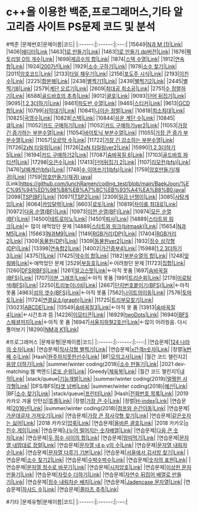 # c++을 이용한 백준,프로그래머스,기타 알고리즘 사이트 PS문제 코드 및 분석

#백준
|문제번호|문제이름|코드|
|:------:|:------:|:---:|
|15649|[N과 M (1)](https://www.acmicpc.net/problem/15649)|[Link](https://github.com/lunchRamen/coding_test/commit/cde1d43c44e592c429fd91311e390e2e36a0c995)|
|1406|[에디터](https://www.acmicpc.net/problem/1406)|[Link](https://github.com/lunchRamen/coding_test/blob/main/BaekJoon/%EC%97%90%EB%94%94%ED%84%B0.cpp)
|1463|[1로 만들기](https://www.acmicpc.net/problem/1463)|[Link](https://github.com/lunchRamen/coding_test/blob/main/BaekJoon/1%EB%A1%9C%20%EB%A7%8C%EB%93%A4%EA%B8%B0.cpp)|
|1463|[1로 만들기 dp버전](https://www.acmicpc.net/problem/1463)|[Link](https://github.com/lunchRamen/coding_test/blob/main/BaekJoon/1%EB%A1%9C%20%EB%A7%8C%EB%93%A4%EA%B8%B0ver2.cpp)|
|1676|[팩토리얼 0의 개수](https://www.acmicpc.net/problem/1676)|[Link](https://github.com/lunchRamen/coding_test/blob/main/BaekJoon/%ED%8C%A9%ED%86%A0%EB%A6%AC%EC%96%BC%200%EC%9D%98%20%EA%B0%9C%EC%88%98.cpp)|
|1699|[제곱수의 합](https://www.acmicpc.net/problem/1699)|[Link](https://github.com/lunchRamen/coding_test/blob/main/BaekJoon/%EC%A0%9C%EA%B3%B1%EC%88%98%EC%9D%98%20%ED%95%A9.cpp)|
|1874|[스택 수열](https://www.acmicpc.net/problem/1699)|[Link]()|
|1912|[연속합](https://www.acmicpc.net/problem/1912)|[Link](https://github.com/lunchRamen/coding_test/blob/main/BaekJoon/%EC%97%B0%EC%86%8D%ED%95%A9.cpp)|
|1924|[2007년](https://www.acmicpc.net/problem/1924)|[Link](https://github.com/lunchRamen/coding_test/blob/main/BaekJoon/2007%EB%85%84.cpp)|
|1929|[소수 구하기](https://www.acmicpc.net/problem/1929)|[Link](https://github.com/lunchRamen/coding_test/blob/main/BaekJoon/%EC%86%8C%EC%88%98%20%EA%B5%AC%ED%95%98%EA%B8%B0.cpp)|
|1978|[소수 찾기](https://www.acmicpc.net/problem/1978)|[Link](https://github.com/lunchRamen/coding_test/blob/main/BaekJoon/%EC%86%8C%EC%88%98%20%EC%B0%BE%EA%B8%B0.cpp)|
|2011|[암호코드](https://www.acmicpc.net/problem/2011)|[Link](https://github.com/lunchRamen/coding_test/blob/main/BaekJoon/%EC%95%94%ED%98%B8%EC%BD%94%EB%93%9C.cpp)|
|2133|[타일 채우기](https://www.acmicpc.net/problem/2133)|[Link](https://github.com/lunchRamen/coding_test/blob/main/BaekJoon/%ED%83%80%EC%9D%BC%20%EC%B1%84%EC%9A%B0%EA%B8%B0.cpp)|
|2156|[포도주 시식](https://www.acmicpc.net/problem/2156)|[Link](https://github.com/lunchRamen/coding_test/blob/main/BaekJoon/%ED%8F%AC%EB%8F%84%EC%A3%BC%20%EC%8B%9C%EC%8B%9D.cpp)|
|2193|[이친수](https://www.acmicpc.net/problem/2193)|[Link](https://github.com/lunchRamen/coding_test/blob/main/BaekJoon/%EC%9D%B4%EC%B9%9C%EC%88%98.cpp)|
|2225|[합분해](https://www.acmicpc.net/problem/2225)|[Link](https://github.com/lunchRamen/coding_test/blob/main/BaekJoon/%ED%95%A9%EB%B6%84%ED%95%B4.cpp)|
|2438|[별찍기1](https://www.acmicpc.net/problem/2438)|[Link](https://github.com/lunchRamen/coding_test/blob/main/BaekJoon/%EB%B3%84%EC%B0%8D%EA%B8%B01.cpp)|
|2439|[별찍기2](https://www.acmicpc.net/problem/2439)|[Link](https://github.com/lunchRamen/coding_test/blob/main/BaekJoon/%EB%B3%84%EC%B0%8D%EA%B8%B02.cpp)|
|2445|[별찍기8](https://www.acmicpc.net/problem/2445)|[Link](https://github.com/lunchRamen/coding_test/blob/main/BaekJoon/%EB%B3%84%EC%B0%8D%EA%B8%B08.cpp)|
|2579|[계단 오르기](https://www.acmicpc.net/problem/2579)|[Link](https://github.com/lunchRamen/coding_test/blob/main/BaekJoon/%EA%B3%84%EB%8B%A8%20%EC%98%A4%EB%A5%B4%EA%B8%B0.cpp)|
|2609|[최대공 최소공](https://www.acmicpc.net/problem/2609)|[Link](https://github.com/lunchRamen/coding_test/blob/main/BaekJoon/%EC%B5%9C%EB%8C%80%EA%B3%B5%20%EC%B5%9C%EC%86%8C%EA%B3%B5.cpp)|
|2751|[수 정렬하기](https://www.acmicpc.net/problem/2751])|[Link](https://github.com/lunchRamen/coding_test/blob/main/BaekJoon/%EC%88%98%20%EC%A0%95%EB%A0%AC%ED%95%98%EA%B8%B02.cpp)|
|6588|[골드바흐의 추측](https://www.acmicpc.net/problem/6588)|[Link](https://github.com/lunchRamen/coding_test/blob/main/BaekJoon/%EA%B3%A8%EB%93%9C%EB%B0%94%ED%9D%90%EC%9D%98%20%EC%B6%94%EC%B8%A1.cpp)|
|9012|[괄호](https://www.acmicpc.net/problem/9012)|[Link](https://github.com/lunchRamen/coding_test/blob/main/BaekJoon/%EA%B4%84%ED%98%B8.cpp)|
|9093|[단어 뒤집기](https://www.acmicpc.net/problem/9093)|[Link](https://github.com/lunchRamen/coding_test/blob/main/BaekJoon/%EB%8B%A8%EC%96%B4%20%EB%92%A4%EC%A7%91%EA%B8%B0.cpp)|
|9095|[1,2,3더하기](https://www.acmicpc.net/problem/9095)|[Link](https://github.com/lunchRamen/coding_test/blob/main/BaekJoon/1%2C2%2C3%EB%A7%8C%EB%93%A4%EA%B8%B0.cpp)|
|9461|[파도반 수열](https://www.acmicpc.net/problem/9461)|[Link](https://github.com/lunchRamen/coding_test/blob/main/BaekJoon/%ED%8C%8C%EB%8F%84%EB%B0%98%20%EC%88%98%EC%97%B4.cpp)|
|9465|[스티커](https://www.acmicpc.net/problem/9465)|[Link](https://github.com/lunchRamen/coding_test/blob/main/BaekJoon/%EC%8A%A4%ED%8B%B0%EC%BB%A4.cpp)|
|9613|[GCD 합](https://www.acmicpc.net/problem/9613)|[Link](https://github.com/lunchRamen/coding_test/blob/main/BaekJoon/GCD%ED%95%A9.cpp)|
|10799|[쇠막대기](https://www.acmicpc.net/problem/10799)|[Link](https://github.com/lunchRamen/coding_test/blob/main/BaekJoon/%EC%87%A0%EB%A7%89%EB%8C%80%EA%B8%B0.cpp)|
|10841|[나이순 정렬](https://www.acmicpc.net/problem/10814)|[Link](https://github.com/lunchRamen/coding_test/blob/main/BaekJoon/%EB%82%98%EC%9D%B4%EC%88%9C%20%EC%A0%95%EB%A0%AC.cpp)|
|10818|[최소최대](https://www.acmicpc.net/problem/10818)|[Link](https://github.com/lunchRamen/coding_test/blob/main/BaekJoon/%EC%B5%9C%EC%86%8C%EC%B5%9C%EB%8C%80.cpp)|
|10825|[국영수](https://www.acmicpc.net/problem/10825)|[Link](https://github.com/lunchRamen/coding_test/blob/main/BaekJoon/%EA%B5%AD%EC%98%81%EC%88%98.cpp)|
|10828|[스택](https://www.acmicpc.net/problem/10828)|[Link](https://github.com/lunchRamen/coding_test/blob/main/BaekJoon/%EC%8A%A4%ED%83%9D.cpp)|
|10844|[쉬운 계단 수](https://www.acmicpc.net/problem/10844)|[Link](https://github.com/lunchRamen/coding_test/blob/main/BaekJoon/%EC%89%AC%EC%9A%B4%20%EA%B3%84%EB%8B%A8%20%EC%88%98.cpp)|
|10845|[큐](https://www.acmicpc.net/problem/10845)|[Link](https://github.com/lunchRamen/coding_test/blob/main/BaekJoon/%ED%81%90.cpp)|
|11052|[카드 구매하기](https://www.acmicpc.net/problem/11052)|[Link](https://github.com/lunchRamen/coding_test/blob/main/BaekJoon/%EC%B9%B4%EB%93%9C%20%EA%B5%AC%EB%A7%A4%ED%95%98%EA%B8%B0.cpp)|
|11052|[카드 구매하기ver2](https://www.acmicpc.net/problem/11052)|[Link](https://github.com/lunchRamen/coding_test/blob/main/BaekJoon/%EC%B9%B4%EB%93%9C%20%EA%B5%AC%EB%A7%A4%ED%95%98%EA%B8%B0ver2.cpp)|
|11053|[가장 긴 증가하는 부분수열](https://www.acmicpc.net/problem/11053)|[Link](https://github.com/lunchRamen/coding_test/blob/main/BaekJoon/%EA%B0%80%EC%9E%A5%20%EA%B8%B4%20%EC%A6%9D%EA%B0%80%ED%95%98%EB%8A%94%20%EB%B6%80%EB%B6%84%EC%88%98%EC%97%B4.cpp)|
|11054|[바이토닉 부분수열](https://www.acmicpc.net/problem/11054)|[Link](https://github.com/lunchRamen/coding_test/blob/main/BaekJoon/%EB%B0%94%EC%9D%B4%ED%86%A0%EB%8B%89%20%EB%B6%80%EB%B6%84%EC%88%98%EC%97%B4.cpp)|
|11055|[가장 큰 증가 부분수열](https://www.acmicpc.net/problem/11055)|[Link](https://github.com/lunchRamen/coding_test/blob/main/BaekJoon/%EA%B0%80%EC%9E%A5%20%ED%81%B0%20%EC%A6%9D%EA%B0%80%ED%95%98%EB%8A%94%20%EB%B6%80%EB%B6%84%EC%88%98%EC%97%B4.cpp)|
|11057|[오르막 수](https://www.acmicpc.net/problem/11057)|[Link](https://github.com/lunchRamen/coding_test/blob/main/BaekJoon/%EC%98%A4%EB%A5%B4%EB%A7%89%20%EC%88%98.cpp)|
|11722|[가장 긴 감소하는 부분수열](https://www.acmicpc.net/problem/11722)|[Link](https://github.com/lunchRamen/coding_test/blob/main/BaekJoon/%EA%B0%80%EC%9E%A5%20%EA%B8%B4%20%EA%B0%90%EC%86%8C%ED%95%98%EB%8A%94%20%EB%B6%80%EB%B6%84%EC%88%98%EC%97%B4.cpp)|
|11726|[2xN 타일링](https://www.acmicpc.net/problem/11726)|[Link](https://github.com/lunchRamen/coding_test/blob/main/BaekJoon/2xN%20%ED%83%80%EC%9D%BC%EB%A7%81.cpp)|
|11726|[2xN 타일링ver2](https://www.acmicpc.net/problem/11726)|[Link](https://github.com/lunchRamen/coding_test/blob/main/BaekJoon/2xN%20%ED%83%80%EC%9D%BC%EB%A7%81ver2.cpp)|
|15990|[1,2,3더하기 5](https://www.acmicpc.net/problem/15990)|[Link](https://github.com/lunchRamen/coding_test/blob/main/BaekJoon/1%2C2%2C3%20%EB%8D%94%ED%95%98%EA%B8%B0%205.cpp)|
|16194|[카드 구매하기2](https://www.acmicpc.net/problem/16194)|[Link](https://github.com/lunchRamen/coding_test/blob/main/BaekJoon/%EC%B9%B4%EB%93%9C%20%EA%B5%AC%EB%A7%A4%ED%95%98%EA%B8%B02.cpp)|
|17087|[숨바꼭질 6](https://www.acmicpc.net/problem/17087)|[Link](https://github.com/lunchRamen/coding_test/blob/main/BaekJoon/%EC%88%A8%EB%B0%94%EA%BC%AD%EC%A7%88%206.cpp)|
|17103|[골드바흐 파티션](https://www.acmicpc.net/problem/17103)|[Link](https://github.com/lunchRamen/coding_test/blob/main/BaekJoon/%EA%B3%A8%EB%93%9C%EB%B0%94%ED%9D%90%20%ED%8C%8C%ED%8B%B0%EC%85%98.cpp)|
|17298|[오큰수](https://www.acmicpc.net/problem/17298)|[Link](https://github.com/lunchRamen/coding_test/blob/main/BaekJoon/%EC%98%A4%ED%81%B0%EC%88%98.cpp)|
|17413|[단어뒤집기 2](https://www.acmicpc.net/problem/17413)|[Link](https://github.com/lunchRamen/coding_test/blob/main/BaekJoon/%EB%8B%A8%EC%96%B4%EB%92%A4%EC%A7%91%EA%B8%B0%202.cpp)|
|1107|[리모컨(bfs)](https://www.acmicpc.net/problem/1107)|[Link](https://github.com/lunchRamen/coding_test/blob/main/BaekJoon/%EB%A6%AC%EB%AA%A8%EC%BB%A8.cpp)|
|1476|[날짜계산(bfs)](https://www.acmicpc.net/problem/1476)|[Link](https://github.com/lunchRamen/coding_test/blob/main/BaekJoon/%EB%82%A0%EC%A7%9C%EA%B3%84%EC%82%B0.cpp)|
|1748|[수 이어쓰기1(bfs)](https://www.acmicpc.net/problem/1748)|[Link](https://github.com/lunchRamen/coding_test/blob/main/BaekJoon/%EC%88%98%20%EC%9D%B4%EC%96%B4%EC%93%B0%EA%B8%B01.cpp)|
|1759|[암호만들기(재귀)](https://www.acmicpc.net/problem/1759)|[Link](https://github.com/lunchRamen/coding_test/blob/main/BaekJoon/%EC%95%94%ED%98%B8%EB%A7%8C%EB%93%A4%EA%B8%B0.cpp)|
|1759|[암호만들기(재귀) java](https://www.acmicpc.net/problem/1759)|[Link]https://github.com/lunchRamen/coding_test/blob/main/BaekJoon/%EC%95%94%ED%98%B8%EB%A7%8C%EB%93%A4%EA%B8%B0.java|
|2098|[TSP(BF)](https://www.acmicpc.net/problem/2098)|[Link](https://github.com/lunchRamen/coding_test/blob/main/BaekJoon/TSP.cpp)|
|10971|[TSP2](https://www.acmicpc.net/problem/10971)|[Link](https://github.com/lunchRamen/coding_test/blob/main/BaekJoon/TSP2.cpp)|
|2309|[일곱 난쟁이](https://www.acmicpc.net/problem/2309)|[Link](https://github.com/lunchRamen/coding_test/blob/main/BaekJoon/%EC%9D%BC%EA%B3%B1%20%EB%82%9C%EC%9F%81%EC%9D%B4.cpp)|
|3085|[사탕게임](https://www.acmicpc.net/problem/3085)|[Link](https://github.com/lunchRamen/coding_test/blob/main/BaekJoon/%EC%82%AC%ED%83%95%EA%B2%8C%EC%9E%84.cpp)|
|6064|[카잉달력](https://www.acmicpc.net/problem/6064)|[Link](https://github.com/lunchRamen/coding_test/blob/main/BaekJoon/%EC%B9%B4%EC%9E%89%EB%8B%AC%EB%A0%A5.cpp)|
|6603|[로또](https://www.acmicpc.net/problem/6603)|[Link](https://github.com/lunchRamen/coding_test/blob/main/BaekJoon/%EB%A1%9C%EB%98%90.cpp)|
|10819|[차이를 최대로](https://www.acmicpc.net/problem/10819)|[Link](https://github.com/lunchRamen/coding_test/blob/main/BaekJoon/%EC%B0%A8%EC%9D%B4%EB%A5%BC%20%EC%B5%9C%EB%8C%80%EB%A1%9C.cpp)|
|10972|[다음 순열(BF)](https://www.acmicpc.net/problem/10972)|[Link](https://github.com/lunchRamen/coding_test/blob/main/BaekJoon/%EB%8B%A4%EC%9D%8C%EC%88%9C%EC%97%B4.cpp)|
|10973|[이전 순열(BF)](https://www.acmicpc.net/problem/10972)|[Link](https://github.com/lunchRamen/coding_test/blob/main/BaekJoon/%EC%9D%B4%EC%A0%84%EC%88%9C%EC%97%B4.cpp)|
|10974|[모든 순열(BF)](https://www.acmicpc.net/problem/10974)|[Link](https://github.com/lunchRamen/coding_test/blob/main/BaekJoon/%EB%AA%A8%EB%93%A0%EC%88%9C%EC%97%B4.cpp)|
|14500|[테트로미노](https://www.acmicpc.net/problem/14500)|[Link](https://github.com/lunchRamen/coding_test/blob/main/BaekJoon/%ED%85%8C%ED%8A%B8%EB%A1%9C%EB%AF%B8%EB%85%B8.cpp)|
|14501|[퇴사](https://www.acmicpc.net/problem/14501)|[Link](https://github.com/lunchRamen/coding_test/blob/main/BaekJoon/%ED%87%B4%EC%82%AC.cpp)|
|14889|[스타트와 링크](https://www.acmicpc.net/problem/14889)|[Link](https://github.com/lunchRamen/coding_test/blob/main/BaekJoon/%EC%8A%A4%ED%83%80%ED%8A%B8%EC%99%80%20%EB%A7%81%ED%81%AC.cpp)|<- 많이 애먹었던 문제
|14889|[스타트와 링크(bitmask)](https://www.acmicpc.net/problem/14889)|[Link](https://github.com/lunchRamen/coding_test/blob/main/BaekJoon/%EC%8A%A4%ED%83%80%ED%8A%B8%EC%99%80%20%EB%A7%81%ED%81%ACbitmask.cpp)|
|15654|[N과M5](https://www.acmicpc.net/problem/15654)|[Link](https://github.com/lunchRamen/coding_test/blob/main/BaekJoon/N%EA%B3%BCM%205.cpp)|
|15663|[N과M9](https://www.acmicpc.net/problem/15663)|[Link](https://github.com/lunchRamen/coding_test/blob/main/BaekJoon/N%EA%B3%BCM9.cpp)|
|1149|[RGB거리(DP)](https://www.acmicpc.net/problem/1149)|[Link](https://github.com/lunchRamen/coding_test/blob/main/BaekJoon/RGB%EA%B1%B0%EB%A6%AC.cpp)|
|17404|[RGB거리2](https://www.acmicpc.net/problem/17404)|[Link](https://github.com/lunchRamen/coding_test/blob/main/BaekJoon/RGB%EA%B1%B0%EB%A6%AC2.cpp)|
|1309|[동물원(DP)](https://www.acmicpc.net/problem/1309)|[Link](https://github.com/lunchRamen/coding_test/blob/main/BaekJoon/%EB%8F%99%EB%AC%BC%EC%9B%90.cpp)|
|1309|[동물원ver2](https://www.acmicpc.net/problem/1309)|[Link](https://github.com/lunchRamen/coding_test/blob/main/BaekJoon/%EB%8F%99%EB%AC%BC%EC%9B%90ver2.cpp)|
|1932|[정수 삼각형(DP)](https://www.acmicpc.net/problem/1932)|[Link](https://github.com/lunchRamen/coding_test/blob/main/BaekJoon/%EC%A0%95%EC%88%98%20%EC%82%BC%EA%B0%81%ED%98%95.cpp)|
|13398|[연속합2](https://www.acmicpc.net/problem/13398)|[Link](https://github.com/lunchRamen/coding_test/blob/main/BaekJoon/%EC%97%B0%EC%86%8D%ED%95%A92.cpp)|
|14002|[가긴증부4](https://www.acmicpc.net/problem/14002)|[Link](https://github.com/lunchRamen/coding_test/blob/main/BaekJoon/%EA%B0%80%EA%B8%B4%EC%A6%9D%EB%B6%804.cpp)|
|15988|[1,2,3더하기3](https://www.acmicpc.net/problem/15988)|[Link](https://github.com/lunchRamen/coding_test/blob/main/BaekJoon/1%2C2%2C3%EB%8D%94%ED%95%98%EA%B8%B03.cpp)|
|4375|[1](https://www.acmicpc.net/problem/4375)|[Link](https://github.com/lunchRamen/coding_test/blob/main/BaekJoon/1.cpp)|
|17425|[약수의 합](https://www.acmicpc.net/problem/17425)|[Link](https://github.com/lunchRamen/coding_test/blob/main/BaekJoon/%EC%95%BD%EC%88%98%EC%9D%98%20%ED%95%A9.cpp)|
|1182|[부분수열의 합](https://www.acmicpc.net/problem/1182)|[Link](https://github.com/lunchRamen/coding_test/blob/main/BaekJoon/%EB%B6%80%EB%B6%84%EC%88%98%EC%97%B4%EC%9D%98%20%ED%95%A9.cpp)|
|1248|[맞춰봐](https://www.acmicpc.net/problem/1248)|[Link](https://github.com/lunchRamen/coding_test/blob/main/BaekJoon/%EB%A7%9E%EC%B6%B0%EB%B4%90.cpp)|<-애먹었던 문제
|2529|[부등호](https://www.acmicpc.net/problem/2529)|[Link](https://github.com/lunchRamen/coding_test/blob/main/BaekJoon/%EB%B6%80%EB%93%B1%ED%98%B8.cpp)|<-어려웠던 문제
|11723|[집합](https://www.acmicpc.net/problem/11723)|[Link](https://github.com/lunchRamen/coding_test/blob/main/BaekJoon/%EC%A7%91%ED%95%A9.cpp)|
|1260|[DFS와BFS](https://www.acmicpc.net/problem/1260)|[Link](https://github.com/lunchRamen/coding_test/blob/main/BaekJoon/DFS%EC%99%80BFS.cpp)|
|1261|[알고스팟](https://www.acmicpc.net/problem/1261)|[Link]()|<-아직 못품
|1697|[숨바꼭질(BFS)](https://www.acmicpc.net/problem/1697)|[Link](https://github.com/lunchRamen/coding_test/blob/main/BaekJoon/%EC%88%A8%EB%B0%94%EA%BC%AD%EC%A7%88.cpp)|
|1707|[이분 그래프](https://www.acmicpc.net/problem/1707)|[Link]()|<-아직 못품
|1991|[트리순회](https://www.acmicpc.net/problem/1991)|[Link](https://github.com/lunchRamen/coding_test/blob/main/BaekJoon/%ED%8A%B8%EB%A6%AC%EC%88%9C%ED%9A%8C.cpp)|
|2178|[미로탐색(BFS)](https://www.acmicpc.net/problem/2178)|[Link](https://github.com/lunchRamen/coding_test/blob/main/BaekJoon/%EB%AF%B8%EB%A1%9C%ED%83%90%EC%83%89.cpp)|
|2250|[트리높이너비](https://www.acmicpc.net/problem/2250)|[Link](https://github.com/lunchRamen/coding_test/blob/main/BaekJoon/%ED%8A%B8%EB%A6%AC%EB%86%92%EC%9D%B4%EC%99%80%EB%84%88%EB%B9%84.cpp)|
|2667|[단지번호붙이기(BFS)](https://www.acmicpc.net/problem/2667)|[Link]()|<-아직 못품
|4963|[섬의 갯수(BFS)](https://www.acmicpc.net/problem/4963)|[Link]()|<-아직 못품
|7562|[나이트의이동](https://www.acmicpc.net/problem/7562)|[Link](https://github.com/lunchRamen/coding_test/blob/main/BaekJoon/%EB%82%98%EC%9D%B4%ED%8A%B8%EC%9D%98%EC%9D%B4%EB%8F%99.cpp)|
|7576|[토마토](https://www.acmicpc.net/problem/7576)|[Link](https://github.com/lunchRamen/coding_test/blob/main/BaekJoon/%ED%86%A0%EB%A7%88%ED%86%A0.cpp)|
|11724|[연결요소(graph)](https://www.acmicpc.net/problem/11724)|[Link](https://github.com/lunchRamen/coding_test/blob/main/BaekJoon/%EC%97%B0%EA%B2%B0%EC%9A%94%EC%86%8C.cpp)|
|11725|[트리부모찾기](https://www.acmicpc.net/problem/11725)|[Link](https://github.com/lunchRamen/coding_test/blob/main/BaekJoon/%ED%8A%B8%EB%A6%AC%EB%B6%80%EB%AA%A8%EC%B0%BE%EA%B8%B0.cpp)|
|13023|[ABCDE](https://www.acmicpc.net/problem/13023)|[Link](https://github.com/lunchRamen/coding_test/blob/main/BaekJoon/ABCDE.cpp)|
|13549|[숨바꼭질3](https://www.acmicpc.net/problem/13549)|[Link]()|<-아직 못 품
|13913|[숨바꼭질4](https://www.acmicpc.net/problem/13913)|[Link]()|<-시간초과 뜸
|14226|[이모티콘](https://www.acmicpc.net/problem/14226)|[Link](https://github.com/lunchRamen/coding_test/blob/main/BaekJoon/%EC%9D%B4%EB%AA%A8%ED%8B%B0%EC%BD%98.cpp)|
|16929|[twoDots](https://www.acmicpc.net/problem/16929)|[Link](https://github.com/lunchRamen/coding_test/blob/main/BaekJoon/twoDots.cpp)|
|16940|[BFS스페셜저지](https://www.acmicpc.net/problem/16940)|[Link]()|<-아직 못 품
|16947|[서울지하철2호선](https://www.acmicpc.net/problem/16947)|[Link](https://github.com/lunchRamen/coding_test/blob/main/BaekJoon/%EC%84%9C%EC%9A%B8%EC%A7%80%ED%95%98%EC%B2%A02%ED%98%B8%EC%84%A0.cpp)|<-많이 어려웠음. 다시 풀어보기
|18290|[NM과 K1](https://www.acmicpc.net/problem/18290)|[Link](https://github.com/lunchRamen/coding_test/blob/main/BaekJoon/NM%EA%B3%BCK1.java)|



#프로그래머스
|문제유형|문제이름|코드|
|:------:|:------:|:---:|
|연습문제|[124 나라의 숫자](https://programmers.co.kr/learn/courses/30/lessons/12899)|[Link](https://github.com/lunchRamen/coding_test/commit/1a8054d81e5768172f9ba7dff156856ac03ea41f)|
|연습문제|[직사각형 별찍기](https://programmers.co.kr/learn/courses/30/lessons/12969)|[Link](https://github.com/lunchRamen/coding_test/blob/main/Programmers/%EC%A7%81%EC%82%AC%EA%B0%81%ED%98%95%20%EB%B3%84%EC%B0%8D%EA%B8%B0.cpp)|
|연습문제|[x간격n숫자](https://programmers.co.kr/learn/courses/30/lessons/12954)|[Link](https://github.com/lunchRamen/coding_test/blob/main/Programmers/x%EA%B0%84%EA%B2%A9n%EC%88%AB%EC%9E%90.cpp)|
|정렬|[k번째 수](https://programmers.co.kr/learn/courses/30/lessons/42748)|[Link](https://github.com/lunchRamen/coding_test/blob/main/Programmers/K%EB%B2%88%EC%A7%B8%EC%88%98.cpp)|
|Hash|[완주하지못한선수](https://programmers.co.kr/learn/courses/30/lessons/42576)|[Link](https://github.com/lunchRamen/coding_test/tree/main/Programmers)|
|BF|[모의고사](https://programmers.co.kr/learn/courses/30/lessons/42840)|[Link](https://github.com/lunchRamen/coding_test/blob/main/Programmers/%EB%AA%A8%EC%9D%98%EA%B3%A0%EC%82%AC.cpp)|
|월간 코드 챌린지2|[음양 더하기](https://programmers.co.kr/learn/courses/30/lessons/76501)|[Link](https://github.com/lunchRamen/coding_test/blob/main/Programmers/%EC%9D%8C%EC%96%91%20%EB%8D%94%ED%95%98%EA%B8%B0.cpp)|
|summer/winter coding(2018)|[소수 만들기](https://programmers.co.kr/learn/courses/30/lessons/12977)|[Link](https://github.com/lunchRamen/coding_test/blob/main/Programmers/%EC%86%8C%EC%88%98%20%EB%A7%8C%EB%93%A4%EA%B8%B0.cpp)|
|2021 dev-matching:웹 백엔드|[로또 순위](https://programmers.co.kr/learn/courses/30/lessons/77484)|[Link](https://github.com/lunchRamen/coding_test/blob/main/Programmers/%EB%A1%9C%EB%98%90%20%EC%88%9C%EC%9C%84.cpp)|
|Greedy|[체육복](https://programmers.co.kr/learn/courses/30/lessons/42862)|[Link](https://github.com/lunchRamen/coding_test/blob/main/Programmers/%EC%B2%B4%EC%9C%A1%EB%B3%B5.cpp)|
|월간 코드 챌린지1|[내적](https://programmers.co.kr/learn/courses/30/lessons/70128)|[Link](https://github.com/lunchRamen/coding_test/blob/main/Programmers/%EB%82%B4%EC%A0%81.cpp)|
|stack/queue|[기능개발](https://programmers.co.kr/learn/courses/30/lessons/42586)|[Link](https://github.com/lunchRamen/coding_test/blob/main/Programmers/%EA%B8%B0%EB%8A%A5%EA%B0%9C%EB%B0%9C.cpp)|
|summer/winter coding(2019)|[멀쩡한 사각형](https://programmers.co.kr/learn/courses/30/lessons/62048)|[Link](https://github.com/lunchRamen/coding_test/blob/main/Programmers/%EB%A9%80%EC%A9%A1%ED%95%9C%20%EC%82%AC%EA%B0%81%ED%98%95.cpp)|
|DFS/BFS|[타겟 넘버](https://programmers.co.kr/learn/courses/30/lessons/43165)|[Link](https://github.com/lunchRamen/coding_test/blob/main/Programmers/%ED%83%80%EA%B2%9F%20%EB%84%98%EB%B2%84.cpp)|
|summer/winter coding(2018)|[예산](https://programmers.co.kr/learn/courses/30/lessons/12982)|[Link](https://github.com/lunchRamen/coding_test/tree/main/Programmers)|
|BF|[소수 찾기](https://programmers.co.kr/learn/courses/30/lessons/42839)|[Link](https://github.com/lunchRamen/coding_test/blob/main/Programmers/%EC%86%8C%EC%88%98%20%EC%B0%BE%EA%B8%B0.cpp)|
|stack/queue|[프린터](https://programmers.co.kr/learn/courses/30/lessons/42587)|[Link](https://github.com/lunchRamen/coding_test/blob/main/Programmers/%ED%94%84%EB%A6%B0%ED%84%B0.cpp)|
|Hash|[전화번호 목록](https://programmers.co.kr/learn/courses/30/lessons/42577)|[Link](https://github.com/lunchRamen/coding_test/blob/main/Programmers/%EC%A0%84%ED%99%94%EB%B2%88%ED%98%B8%20%EB%AA%A9%EB%A1%9D.cpp)|
|2019 카카오 겨울 인턴십|[튜플](https://programmers.co.kr/learn/courses/30/lessons/64065)|[Link](https://github.com/lunchRamen/coding_test/blob/main/Programmers/%ED%8A%9C%ED%94%8C.cpp)|
|정렬|[가장 큰 수](https://programmers.co.kr/learn/courses/30/lessons/42746)|[Link](https://github.com/lunchRamen/coding_test/blob/main/Programmers/%EA%B0%80%EC%9E%A5%20%ED%81%B0%20%EC%88%98.cpp)|
|정렬|[H-index](https://programmers.co.kr/learn/courses/30/lessons/42747)|[Link](https://github.com/lunchRamen/coding_test/blob/main/Programmers/H-index.cpp)|
|연습문제|[2016년](https://programmers.co.kr/learn/courses/30/lessons/12901)|[Link](https://github.com/lunchRamen/coding_test/blob/main/Programmers/2016%EB%85%84.cpp)|
|summer/winter coding(2018)|[점프와 순간이동](https://programmers.co.kr/learn/courses/30/lessons/12980)|[Link](https://github.com/lunchRamen/coding_test/blob/main/Programmers/%EC%A0%90%ED%94%84%EC%99%80%20%EC%88%9C%EA%B0%84%EC%9D%B4%EB%8F%99.cpp)|
|연습문제|[가운데글자 가져오기](https://programmers.co.kr/learn/courses/30/lessons/12903)|[Link](https://github.com/lunchRamen/coding_test/blob/main/Programmers/%EA%B0%80%EC%9A%B4%EB%8D%B0%EA%B8%80%EC%9E%90%20%EA%B0%80%EC%A0%B8%EC%98%A4%EA%B8%B0.cpp)|
|연습문제|[가장 큰 정사각형 찾기](https://programmers.co.kr/learn/courses/30/lessons/12905)|[Link](https://github.com/lunchRamen/coding_test/blob/main/Programmers/%EA%B0%80%EC%9E%A5%20%ED%81%B0%20%EC%A0%95%EC%82%AC%EA%B0%81%ED%98%95%20%EC%B0%BE%EA%B8%B0.cpp)|
|연습문제|[같은숫자는 싫어](https://programmers.co.kr/learn/courses/30/lessons/12906)|[Link](https://github.com/lunchRamen/coding_test/blob/main/Programmers/%EA%B0%99%EC%9D%80%EC%88%AB%EC%9E%90%EB%8A%94%20%EC%8B%AB%EC%96%B4.cpp)|
|2018 카카오|[압축](https://programmers.co.kr/learn/courses/30/lessons/17684)|[Link](https://github.com/lunchRamen/coding_test/blob/main/Programmers/%EC%95%95%EC%B6%95.cpp)|
|연습문제|[올바른 괄호](https://programmers.co.kr/learn/courses/30/lessons/12909)|[Link](https://github.com/lunchRamen/coding_test/blob/main/Programmers/%EC%98%AC%EB%B0%94%EB%A5%B8%20%EA%B4%84%ED%98%B8.cpp)|
|2018 카카오|[n진수 게임](https://programmers.co.kr/learn/courses/30/lessons/17687)|[Link](https://github.com/lunchRamen/coding_test/blob/main/Programmers/n%EC%A7%84%EC%88%98%20%EA%B2%8C%EC%9E%84.cpp)|
|연습문제|[나누어 떨어지는 숫자배열](https://programmers.co.kr/learn/courses/30/lessons/12910)|[Link](https://github.com/lunchRamen/coding_test/blob/main/Programmers/%EB%82%98%EB%88%84%EC%96%B4%20%EB%96%A8%EC%96%B4%EC%A7%80%EB%8A%94%20%EC%88%AB%EC%9E%90%EB%B0%B0%EC%97%B4.cpp)|
|연습문제|[다음 큰 숫자](https://programmers.co.kr/learn/courses/30/lessons/12911)|[Link](https://github.com/lunchRamen/coding_test/blob/main/Programmers/%EB%8B%A4%EC%9D%8C%20%ED%81%B0%20%EC%88%AB%EC%9E%90.cpp)|
|연습문제|[두 정수 사이의 합](https://programmers.co.kr/learn/courses/30/lessons/12912)|[Link](https://github.com/lunchRamen/coding_test/blob/main/Programmers/%EB%91%90%20%EC%A0%95%EC%88%98%20%EC%82%AC%EC%9D%B4%EC%9D%98%20%ED%95%A9.cpp)|
|연습문제|[땅따먹기](https://programmers.co.kr/learn/courses/30/lessons/12913)|[Link](https://github.com/lunchRamen/coding_test/blob/main/Programmers/%EB%95%85%EB%94%B0%EB%A8%B9%EA%B8%B0.cpp)|
|연습문제|[문자열 내맘대로 정렬](https://programmers.co.kr/learn/courses/30/lessons/12915)|[Link](https://github.com/lunchRamen/coding_test/blob/main/Programmers/%EB%AC%B8%EC%9E%90%EC%97%B4%20%EB%82%B4%EB%A7%98%EB%8C%80%EB%A1%9C%20%EC%A0%95%EB%A0%AC.cpp)|
|연습문제|[문자열 내 p,y의 수](https://programmers.co.kr/learn/courses/30/lessons/12916)|[Link](https://github.com/lunchRamen/coding_test/blob/main/Programmers/%EB%AC%B8%EC%9E%90%EC%97%B4%20%EB%82%B4%20py.cpp)|
|연습문제|[문자열 내림차순](https://programmers.co.kr/learn/courses/30/lessons/12917)|[Link](https://github.com/lunchRamen/coding_test/blob/main/Programmers/%EB%AC%B8%EC%9E%90%EC%97%B4%20%EB%82%B4%EB%A6%BC%EC%B0%A8%EC%88%9C.cpp)|
|연습문제|[문자열 다루기 기본](https://programmers.co.kr/learn/courses/30/lessons/12918)|[Link](https://github.com/lunchRamen/coding_test/blob/main/Programmers/%EB%AC%B8%EC%9E%90%EC%97%B4%20%EB%8B%A4%EB%A3%A8%EA%B8%B0%20%EA%B8%B0%EB%B3%B8.cpp)|
|연습문제|[서울에서 김서방 찾기](https://programmers.co.kr/learn/courses/30/lessons/12919)|[Link](https://github.com/lunchRamen/coding_test/blob/main/Programmers/%EC%84%9C%EC%9A%B8%EC%97%90%EC%84%9C%20%EA%B9%80%EC%84%9C%EB%B0%A9%20%EC%B0%BE%EA%B8%B0.cpp)|
|연습문제|[소수 찾기2](https://programmers.co.kr/learn/courses/30/lessons/12921)|[Link](https://github.com/lunchRamen/coding_test/blob/main/Programmers/%EC%86%8C%EC%88%98%20%EC%B0%BE%EA%B8%B02.cpp)|
|연습문제|[수박수박수](https://programmers.co.kr/learn/courses/30/lessons/12922)|[Link](https://github.com/lunchRamen/coding_test/blob/main/Programmers/%EC%88%98%EB%B0%95%EC%88%98%EB%B0%95%EC%88%98.cpp)|
|연습문제|[숫자의 표현](https://programmers.co.kr/learn/courses/30/lessons/12924)|[Link](https://github.com/lunchRamen/coding_test/blob/main/Programmers/%EC%88%AB%EC%9E%90%EC%9D%98%20%ED%91%9C%ED%98%84.cpp)|
|연습문제|[문자열 정수로 바꾸기](https://programmers.co.kr/learn/courses/30/lessons/12925)|[Link](https://github.com/lunchRamen/coding_test/commit/b300bc22f04ce26125d9429145ad2b4a894b1bc1)|
|연습문제|[시저암호](https://programmers.co.kr/learn/courses/30/lessons/12926)|[Link](https://github.com/lunchRamen/coding_test/blob/main/Programmers/%EC%8B%9C%EC%A0%80%EC%95%94%ED%98%B8.cpp)|
|연습문제|[이상한 문자 만들기](https://programmers.co.kr/learn/courses/30/lessons/12930)|[Link](https://github.com/lunchRamen/coding_test/blob/main/Programmers/%EC%9D%B4%EC%83%81%ED%95%9C%20%EB%AC%B8%EC%9E%90%20%EB%A7%8C%EB%93%A4%EA%B8%B0.cpp)|
|연습문제|[자릿수 더하기](https://programmers.co.kr/learn/courses/30/lessons/12931)|[Link](https://github.com/lunchRamen/coding_test/blob/main/Programmers/%EC%9E%90%EB%A6%BF%EC%88%98%20%EB%8D%94%ED%95%98%EA%B8%B0.cpp)|
|연습문제|[자연수 뒤집어 배열로 만들기](https://programmers.co.kr/learn/courses/30/lessons/12932)|[Link](https://github.com/lunchRamen/coding_test/blob/main/Programmers/%EC%9E%90%EC%97%B0%EC%88%98%20%EB%92%A4%EC%A7%91%EC%96%B4%20%EB%B0%B0%EC%97%B4%EB%A1%9C%20%EB%A7%8C%EB%93%A4%EA%B8%B0.cpp)|
|연습문제|[정수 내림차순 배치](https://programmers.co.kr/learn/courses/30/lessons/12933)|[Link](https://github.com/lunchRamen/coding_test/blob/main/Programmers/%EC%A0%95%EC%88%98%20%EB%82%B4%EB%A6%BC%EC%B0%A8%EC%88%9C%20%EB%B0%B0%EC%B9%98.cpp)|
|연습문제|[Jadencase 문자열](https://programmers.co.kr/learn/courses/30/lessons/12951)|[Link](https://github.com/lunchRamen/coding_test/blob/main/Programmers/Jadencase%20%EB%AC%B8%EC%9E%90%EC%97%B4.cpp)|
|연습문제|[하샤드 수](https://programmers.co.kr/learn/courses/30/lessons/12947)|[Link](https://github.com/lunchRamen/coding_test/blob/main/Programmers/%ED%95%98%EC%83%A4%EB%93%9C%20%EC%88%98.cpp)|
|연습문제|[콜라츠 추측](https://programmers.co.kr/learn/courses/30/lessons/12943)|[Link](https://github.com/lunchRamen/coding_test/blob/main/Programmers/%EC%BD%9C%EB%9D%BC%EC%B8%A0%20%EC%B6%94%EC%B8%A1.cpp)|


#기타
|문제유형|문제이름|코드|
|:------:|:------:|:---:|
